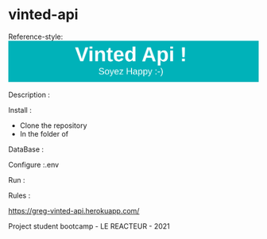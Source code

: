 # vinted-api

Reference-style:
![alt text][logo]

[logo]: https://github.com/Anubis-LT/vinted-api/blob/master/pictures/banvinted.png "Vinted-api"

Description :

Install :

-  Clone the repository
-  In the folder of

DataBase :

Configure :.env

Run :

Rules :

https://greg-vinted-api.herokuapp.com/

Project student bootcamp - LE REACTEUR - 2021
